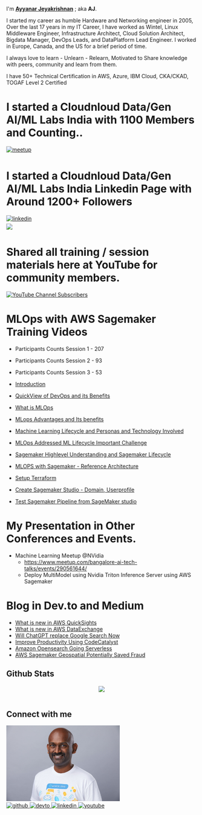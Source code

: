 I'm **[Ayyanar Jeyakrishnan](https://www.linkedin.com/in/jayyanar/)** ; aka **AJ**. 

I  started my career as humble Hardware and Networking engineer in 2005, Over the last 17 years in my IT Career, I have worked as Wintel, Linux Middleware Engineer, Infrastructure Architect, Cloud Solution Architect, Bigdata Manager, DevOps Leads, and DataPlatform Lead Engineer. I worked in Europe, Canada, and the US for a brief period of time.

I always love to learn - Unlearn - Relearn, Motivated to Share knowledge with peers, community and learn from them.

I have 50+ Technical Certification in AWS, Azure, IBM Cloud, CKA/CKAD,  TOGAF Level 2 Certified

# I started a  Cloudnloud Data/Gen AI/ML Labs India with 1100 Members and Counting..

<a href="https://www.meetup.com/cloudnloud-genai-labs/" target="_blank">
<img src=https://img.shields.io/static/v1?style=for-the-badge&message=Meetup&color=ED1C40&logo=Meetup&logoColor=FFFFFF&label= alt=meetup style="margin-bottom: 5px;" />
</a>


# I started a Cloudnloud Data/Gen AI/ML Labs India Linkedin Page with Around 1200+ Followers

<a href="https://www.linkedin.com/company/89903812/admin/feed/posts/" target="_blank">
<img src=https://img.shields.io/badge/linkedin-%231E77B5.svg?&style=for-the-badge&logo=linkedin&logoColor=white alt=linkedin style="margin-bottom: 5px;" />
</a>


<br />
<div align="left">
    <img src="https://github.com/cloudnloud-genai-labs/logos-common/blob/main/Screenshot%202023-06-27%20at%2011.03.18%20PM.png" width="300">
</div>


# Shared all training / session materials here at YouTube for community members.

[![YouTube Channel Subscribers](https://img.shields.io/youtube/channel/subscribers/UC6CgCP0qos4Cbz6FCxW3_jw?label=Subscribe%20to%20YouTube%20Channel&style=social)](https://www.youtube.com/watch?v=2vwrEhj7bGg&list=PLh_VNk4-EHTOofHChpNXmzccaQqB6k76C)


# MLOps with AWS Sagemaker Training Videos
 - Participants Counts Session 1 - 207
 - Participants Counts Session 2 - 93
 - Participants Counts Session 3 - 53


- [Introduction](https://youtu.be/2vwrEhj7bGg)
- [QuickView of DevOps and its Benefits](https://youtu.be/NJEWABKc9v0)
- [What is MLOps](https://youtu.be/vYY3w2U41TI)
- [MLops Advantages and Its benefits](https://youtu.be/hCzqy_4w1Yg)
- [Machine Learning Lifecycle and Personas and Technology Involved](https://youtu.be/hTGJ_jXuhvQ)
- [MLOps Addressed  ML Lifecycle Important Challenge](https://youtu.be/eDKOIdxiHlU)
- [Sagemaker Highlevel Understanding and Sagemaker Lifecycle](https://youtu.be/lGIygawCeZs)
- [MLOPS with Sagemaker - Reference Architecture](https://youtu.be/HN7Fan05bDg)
- [Setup Terraform](https://youtu.be/sAY7vJUSzBQ)
- [Create Sagemaker Studio - Domain, Userprofile](https://youtu.be/ugygwgQlJhA)
- [Test Sagemaker Pipeline from SageMaker studio](https://youtu.be/_LAIYh2Pf8k)


# My Presentation in Other Conferences and Events.

- Machine Learning Meetup @NVidia
  - https://www.meetup.com/bangalore-ai-tech-talks/events/290561644/ 
  - Deploy MultiModel using Nvidia Triton Inference Server using AWS Sagemaker

# Blog in Dev.to and Medium

- [What is new in AWS QuickSights](https://dev.to/jayyanar/what-is-new-in-aws-quicksights-465d)
- [What is new in AWS DataExchange](https://dev.to/jayyanar/what-is-new-in-aws-dataexchange-3pfh)
- [Will ChatGPT replace Google Search Now](https://dev.to/jayyanar/will-chatgpt-replace-google-search-now-49p7)
- [Improve Productivity Using CodeCatalyst](https://dev.to/jayyanar/improve-productivity-using-codecatalyst-4lj9)
- [Amazon Opensearch Going Serverless](https://medium.com/@jayyanar/new-announcement-from-aws-reinvent-2022-elasticsearch-going-serverless-1f475ffee98b)
- [AWS Sagemaker Geospatial Potentially Saved Fraud](https://medium.com/@jayyanar/aws-sagemaker-geospatial-potentially-saved-fraud-4ad9aa728e13)

## Github Stats  
<div align="center"><img src="https://github-readme-stats.vercel.app/api?username=jayyanar&show_icons=true&count_private=true&hide_border=true" align="center" /></div>  

<br/>

## Connect with me  

<div align="left">
    <img src="https://raw.githubusercontent.com/aws-data-usergroup-bangalore/aws-dugb-images/main/AJ_Headshot.jpg" width="300">
</div>

<a href="https://github.com/jayyanar" target="_blank">
<img src=https://img.shields.io/badge/github-%2324292e.svg?&style=for-the-badge&logo=github&logoColor=white alt=github style="margin-bottom: 5px;" />
</a>
<a href="https://dev.to/jayyanar" target="_blank">
<img src=https://img.shields.io/badge/dev.to-%2308090A.svg?&style=for-the-badge&logo=dev.to&logoColor=white alt=devto style="margin-bottom: 5px;" />
</a>
<a href="https://www.linkedin.com/in/jayyanar/" target="_blank">
<img src=https://img.shields.io/badge/linkedin-%231E77B5.svg?&style=for-the-badge&logo=linkedin&logoColor=white alt=linkedin style="margin-bottom: 5px;" />
</a>
<a href="https://www.youtube.com/user/cloudnloud" target="_blank">
<img src=https://img.shields.io/badge/youtube-%23EE4831.svg?&style=for-the-badge&logo=youtube&logoColor=white alt=youtube style="margin-bottom: 5px;" />
</a>  
